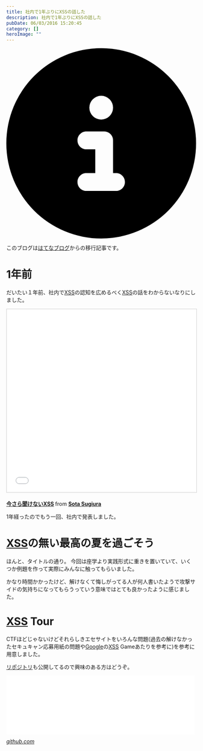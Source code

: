 ```yaml
---
title: 社内で1年ぶりにXSSの話した
description: 社内で1年ぶりにXSSの話した
pubDate: 06/03/2016 15:20:45
category: []
heroImage: ""
---
```


<div class="flex gap-3 items-center bg-gray-200 rounded-md px-5 py-2 mb-[40px]"> 
    <div> 
        <svg xmlns="http://www.w3.org/2000/svg" viewBox="0 0 512 512" class="inline w-6 h-6 fill-black_hover"> 
            <!--!Font Awesome Free 6.6.0 by @fontawesome - https://fontawesome.com License - https://fontawesome.com/license/free Copyright 2024 Fonticons, Inc.--> 
            <path d="M256 512A256 256 0 1 0 256 0a256 256 0 1 0 0 512zM216 336l24 0 0-64-24 0c-13.3 0-24-10.7-24-24s10.7-24 24-24l48 0c13.3 0 24 10.7 24 24l0 88 8 0c13.3 0 24 10.7 24 24s-10.7 24-24 24l-80 0c-13.3 0-24-10.7-24-24s10.7-24 24-24zm40-208a32 32 0 1 1 0 64 32 32 0 1 1 0-64z"></path> 
        </svg> 
    </div> 
    <div> 
        <p>
            このブログは<a 
                href="https://sota1235.hatenablog.com/entry/2016/06/03/152045"
                target="_blank"
                rel="noopener noreferrer"
            >はてなブログ</a>からの移行記事です。
        </p> 
    </div> 
</div>
        <h1>1年前</h1>

<p>だいたい１年前、社内で<a class="keyword" href="http://d.hatena.ne.jp/keyword/XSS">XSS</a>の認知を広めるべく<a class="keyword" href="http://d.hatena.ne.jp/keyword/XSS">XSS</a>の話をわからないなりにしました。</p>

<iframe src="//www.slideshare.net/slideshow/embed_code/key/HjL1jhI3lBgOAP" width="595" height="485" frameborder="0" marginwidth="0" marginheight="0" scrolling="no" style="border:1px solid #CCC; border-width:1px; margin-bottom:5px; max-width: 100%;" allowfullscreen> </iframe>


<p> <div style="margin-bottom:5px"> <strong> <a href="//www.slideshare.net/sotasugiura/xss-49558002" title="今さら聞けないXSS" target="_blank">今さら聞けないXSS</a> </strong> from <strong><a href="//www.slideshare.net/sotasugiura" target="_blank">Sota Sugiura</a></strong> </div></p>

<p>1年経ったのでもう一回、社内で発表しました。</p>

<h1><a class="keyword" href="http://d.hatena.ne.jp/keyword/XSS">XSS</a>の無い最高の夏を過ごそう</h1>

<p>ほんと、タイトルの通り。
今回は座学より実践形式に重きを置いていて、いくつか例題を作って実際にみんなに触ってもらいました。</p>

<script async class="speakerdeck-embed" data-id="71389be9b6e542a89bb7d6707cf385ce" data-ratio="1.33333333333333" src="//speakerdeck.com/assets/embed.js"></script>


<p>かなり時間かかったけど、解けなくて悔しがってる人が何人書いたようで攻撃サイドの気持ちになってもらうっていう意味ではとても良かったように感じました。</p>

<h1><a class="keyword" href="http://d.hatena.ne.jp/keyword/XSS">XSS</a> Tour</h1>

<p>CTFほどじゃないけどそれらしきエセサイトをいろんな問題(過去の解けなかったセキュキャン応募用紙の問題や<a class="keyword" href="http://d.hatena.ne.jp/keyword/Google">Google</a>の<a class="keyword" href="http://d.hatena.ne.jp/keyword/XSS">XSS</a> Gameあたりを参考に)を参考に用意しました。</p>

<p><a class="keyword" href="http://d.hatena.ne.jp/keyword/%A5%EA%A5%DD%A5%B8%A5%C8%A5%EA">リポジトリ</a>も公開してるので興味のある方はどうぞ。</p>

<p><iframe src="//hatenablog-parts.com/embed?url=https%3A%2F%2Fgithub.com%2Fsota1235%2Fxss_tour" title="sota1235/xss_tour" class="embed-card embed-webcard" scrolling="no" frameborder="0" style="display: block; width: 100%; height: 155px; max-width: 500px; margin: 10px 0px;"></iframe><cite class="hatena-citation"><a href="https://github.com/sota1235/xss_tour">github.com</a></cite></p>

